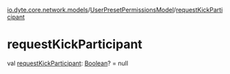 [io.dyte.core.network.models](../index.md)/[UserPresetPermissionsModel](index.md)/[requestKickParticipant](request-kick-participant.md)

# requestKickParticipant


val [requestKickParticipant](request-kick-participant.md): [Boolean](https://kotlinlang.org/api/latest/jvm/stdlib/kotlin/-boolean/index.html)? = null
